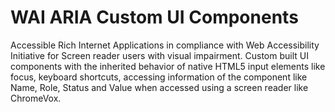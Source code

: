 # WAI ARIA Custom UI Components

Accessible Rich Internet Applications in compliance with Web Accessibility Initiative for Screen reader users with visual impairment. Custom built UI components with the inherited behavior of native HTML5 input elements like focus, keyboard shortcuts, accessing information of the component like Name, Role, Status and Value when accessed using a screen reader like ChromeVox.
